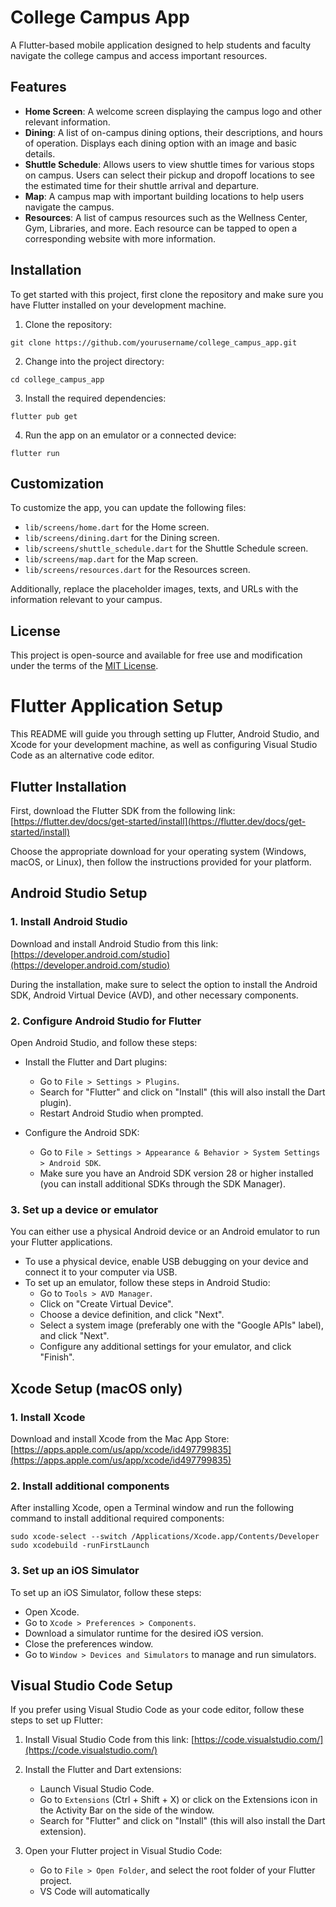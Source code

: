 # College Campus App

A Flutter-based mobile application designed to help students and faculty navigate the college campus and access important resources.

## Features

- **Home Screen**: A welcome screen displaying the campus logo and other relevant information.
- **Dining**: A list of on-campus dining options, their descriptions, and hours of operation. Displays each dining option with an image and basic details.
- **Shuttle Schedule**: Allows users to view shuttle times for various stops on campus. Users can select their pickup and dropoff locations to see the estimated time for their shuttle arrival and departure.
- **Map**: A campus map with important building locations to help users navigate the campus.
- **Resources**: A list of campus resources such as the Wellness Center, Gym, Libraries, and more. Each resource can be tapped to open a corresponding website with more information.

## Installation

To get started with this project, first clone the repository and make sure you have Flutter installed on your development machine.

1. Clone the repository:

```
git clone https://github.com/yourusername/college_campus_app.git
```

2. Change into the project directory:

```
cd college_campus_app
```

3. Install the required dependencies:

```
flutter pub get
```

4. Run the app on an emulator or a connected device:

```
flutter run
```

## Customization

To customize the app, you can update the following files:

- `lib/screens/home.dart` for the Home screen.
- `lib/screens/dining.dart` for the Dining screen.
- `lib/screens/shuttle_schedule.dart` for the Shuttle Schedule screen.
- `lib/screens/map.dart` for the Map screen.
- `lib/screens/resources.dart` for the Resources screen.

Additionally, replace the placeholder images, texts, and URLs with the information relevant to your campus.

## License

This project is open-source and available for free use and modification under the terms of the [MIT License](LICENSE).

# Flutter Application Setup

This README will guide you through setting up Flutter, Android Studio, and Xcode for your development machine, as well as configuring Visual Studio Code as an alternative code editor.

## Flutter Installation

First, download the Flutter SDK from the following link: [https://flutter.dev/docs/get-started/install](https://flutter.dev/docs/get-started/install)

Choose the appropriate download for your operating system (Windows, macOS, or Linux), then follow the instructions provided for your platform.

## Android Studio Setup

### 1. Install Android Studio

Download and install Android Studio from this link: [https://developer.android.com/studio](https://developer.android.com/studio)

During the installation, make sure to select the option to install the Android SDK, Android Virtual Device (AVD), and other necessary components.

### 2. Configure Android Studio for Flutter

Open Android Studio, and follow these steps:

- Install the Flutter and Dart plugins:
  - Go to `File > Settings > Plugins`.
  - Search for "Flutter" and click on "Install" (this will also install the Dart plugin).
  - Restart Android Studio when prompted.

- Configure the Android SDK:
  - Go to `File > Settings > Appearance & Behavior > System Settings > Android SDK`.
  - Make sure you have an Android SDK version 28 or higher installed (you can install additional SDKs through the SDK Manager).

### 3. Set up a device or emulator

You can either use a physical Android device or an Android emulator to run your Flutter applications.

- To use a physical device, enable USB debugging on your device and connect it to your computer via USB.
- To set up an emulator, follow these steps in Android Studio:
  - Go to `Tools > AVD Manager`.
  - Click on "Create Virtual Device".
  - Choose a device definition, and click "Next".
  - Select a system image (preferably one with the "Google APIs" label), and click "Next".
  - Configure any additional settings for your emulator, and click "Finish".

## Xcode Setup (macOS only)

### 1. Install Xcode

Download and install Xcode from the Mac App Store: [https://apps.apple.com/us/app/xcode/id497799835](https://apps.apple.com/us/app/xcode/id497799835)

### 2. Install additional components

After installing Xcode, open a Terminal window and run the following command to install additional required components:

```
sudo xcode-select --switch /Applications/Xcode.app/Contents/Developer
sudo xcodebuild -runFirstLaunch
```

### 3. Set up an iOS Simulator

To set up an iOS Simulator, follow these steps:

- Open Xcode.
- Go to `Xcode > Preferences > Components`.
- Download a simulator runtime for the desired iOS version.
- Close the preferences window.
- Go to `Window > Devices and Simulators` to manage and run simulators.

## Visual Studio Code Setup

If you prefer using Visual Studio Code as your code editor, follow these steps to set up Flutter:

1. Install Visual Studio Code from this link: [https://code.visualstudio.com/](https://code.visualstudio.com/)

2. Install the Flutter and Dart extensions:

   - Launch Visual Studio Code.
   - Go to `Extensions` (Ctrl + Shift + X) or click on the Extensions icon in the Activity Bar on the side of the window.
   - Search for "Flutter" and click on "Install" (this will also install the Dart extension).

3. Open your Flutter project in Visual Studio Code:

   - Go to `File > Open Folder`, and select the root folder of your Flutter project.
   - VS Code will automatically
